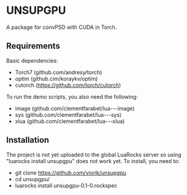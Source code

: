 UNSUPGPU
========

A package for convPSD with CUDA in Torch.

Requirements
------------

Basic dependencies:

  * Torch7 (github.com/andresy/torch)
  * optim  (github.cim/koraykv/optim)
  * cutorch (https://github.com/torch/cutorch)

To run the demo scripts, you also need the following:

  * image (github.com/clementfarabet/lua---image)
  * sys   (github.com/clementfarabet/lua---sys)
  * xlua  (github.com/clementfarabet/lua---xlua)

Installation
------------
The project is not yet uploaded to the global LuaRocks server so using "luarocks install unsupgpu" does not work yet. To install, you need to:

 * git clone https://github.com/viorik/unsupgpu
 * cd unsupgpu/
 * luarocks install unsupgpu-0.1-0.rockspec



